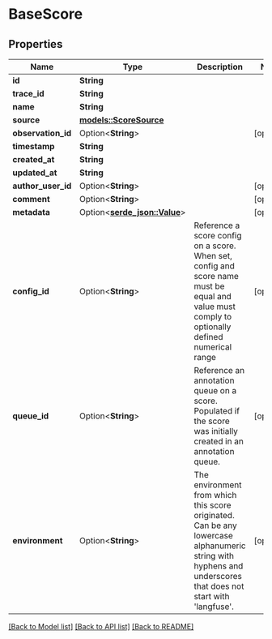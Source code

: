 # BaseScore

## Properties

Name | Type | Description | Notes
------------ | ------------- | ------------- | -------------
**id** | **String** |  | 
**trace_id** | **String** |  | 
**name** | **String** |  | 
**source** | [**models::ScoreSource**](ScoreSource.md) |  | 
**observation_id** | Option<**String**> |  | [optional]
**timestamp** | **String** |  | 
**created_at** | **String** |  | 
**updated_at** | **String** |  | 
**author_user_id** | Option<**String**> |  | [optional]
**comment** | Option<**String**> |  | [optional]
**metadata** | Option<[**serde_json::Value**](.md)> |  | [optional]
**config_id** | Option<**String**> | Reference a score config on a score. When set, config and score name must be equal and value must comply to optionally defined numerical range | [optional]
**queue_id** | Option<**String**> | Reference an annotation queue on a score. Populated if the score was initially created in an annotation queue. | [optional]
**environment** | Option<**String**> | The environment from which this score originated. Can be any lowercase alphanumeric string with hyphens and underscores that does not start with 'langfuse'. | [optional]

[[Back to Model list]](../README.md#documentation-for-models) [[Back to API list]](../README.md#documentation-for-api-endpoints) [[Back to README]](../README.md)


